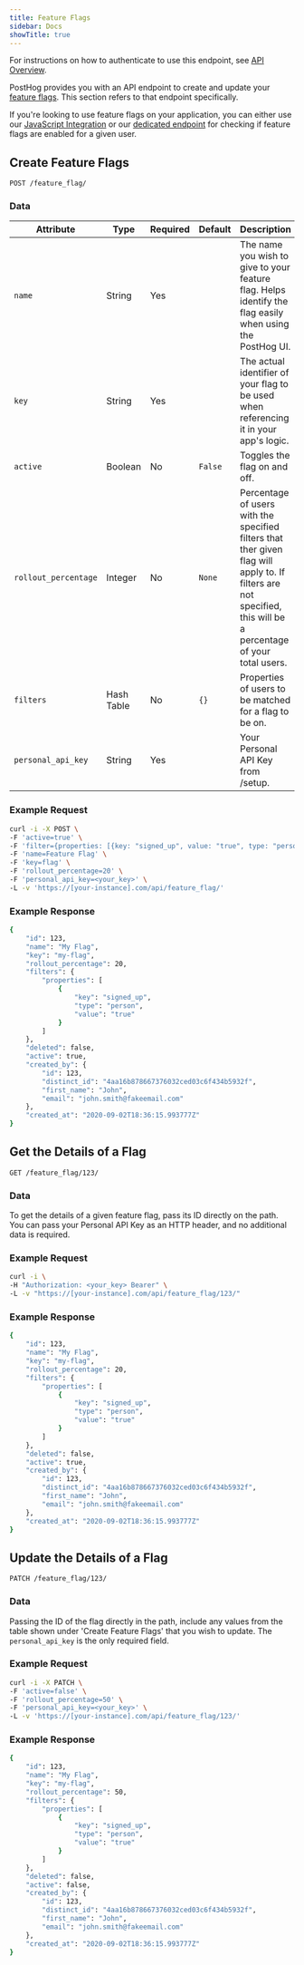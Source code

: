 ```yaml
---
title: Feature Flags
sidebar: Docs
showTitle: true
---
```


<span class='note-block'>For instructions on how to authenticate to use this endpoint, see [API Overview](/docs/api/api).</span><br />

PostHog provides you with an API endpoint to create and update your [feature flags](/docs/features/feature-flags). This section refers to that endpoint specifically. 

If you're looking to use feature flags on your application, you can either use our [JavaScript Integration](/docs/integrations/js-integration#feature-flags) or our [dedicated endpoint](/docs/api/post-only-endpoints#feature-flags) for checking if feature flags are enabled for a given user.

## Create Feature Flags

```shell
POST /feature_flag/
```

### Data

<span class="table-borders">

| Attribute | Type | Required | Default | Description |
| --- | --- | --- | ------------------------- | ------------------------------------------------------- |
| `name` | String | Yes | | The name you wish to give to your feature flag. Helps identify the flag easily when using the PostHog UI. |
| `key` | String | Yes | | The actual identifier of your flag to be used when referencing it in your app's logic. |
| `active` | Boolean | No | `False` | Toggles the flag on and off. |
| `rollout_percentage` | Integer | No | `None` | Percentage of users with the specified filters that ther given flag will apply to. If filters are not specified, this will be a percentage of your total users.  |
| `filters` | Hash Table | No | `{}` | Properties of users to be matched for a flag to be on. |
| `personal_api_key` | String | Yes | | Your Personal API Key from /setup. |


</span>

### Example Request

```bash
curl -i -X POST \
-F 'active=true' \
-F 'filter={properties: [{key: "signed_up", value: "true", type: "person"}]}' \
-F 'name=Feature Flag' \
-F 'key=flag' \
-F 'rollout_percentage=20' \
-F 'personal_api_key=<your_key>' \
-L -v 'https://[your-instance].com/api/feature_flag/'
```

### Example Response

```bash
{
    "id": 123,
    "name": "My Flag",
    "key": "my-flag",
    "rollout_percentage": 20,
    "filters": {
        "properties": [
            {
                "key": "signed_up",
                "type": "person",
                "value": "true"
            }
        ]
    },
    "deleted": false,
    "active": true,
    "created_by": {
        "id": 123,
        "distinct_id": "4aa16b878667376032ced03c6f434b5932f",
        "first_name": "John",
        "email": "john.smith@fakeemail.com"
    },
    "created_at": "2020-09-02T18:36:15.993777Z"
}
```

## Get the Details of a Flag

```shell
GET /feature_flag/123/
```

### Data

To get the details of a given feature flag, pass its ID directly on the path. You can pass your Personal API Key as an HTTP header, and no additional data is required.

### Example Request

```bash
curl -i \
-H "Authorization: <your_key> Bearer" \
-L -v "https://[your-instance].com/api/feature_flag/123/"
```

### Example Response

```bash
{
    "id": 123,
    "name": "My Flag",
    "key": "my-flag",
    "rollout_percentage": 20,
    "filters": {
        "properties": [
            {
                "key": "signed_up",
                "type": "person",
                "value": "true"
            }
        ]
    },
    "deleted": false,
    "active": true,
    "created_by": {
        "id": 123,
        "distinct_id": "4aa16b878667376032ced03c6f434b5932f",
        "first_name": "John",
        "email": "john.smith@fakeemail.com"
    },
    "created_at": "2020-09-02T18:36:15.993777Z"
}
```

## Update the Details of a Flag

```shell
PATCH /feature_flag/123/
```

### Data 

Passing the ID of the flag directly in the path, include any values from the table shown under 'Create Feature Flags' that you wish to update. The `personal_api_key` is the only required field.

### Example Request

```bash
curl -i -X PATCH \
-F 'active=false' \
-F 'rollout_percentage=50' \
-F 'personal_api_key=<your_key>' \
-L -v 'https://[your-instance].com/api/feature_flag/123/'
```

### Example Response

```bash
{
    "id": 123,
    "name": "My Flag",
    "key": "my-flag",
    "rollout_percentage": 50,
    "filters": {
        "properties": [
            {
                "key": "signed_up",
                "type": "person",
                "value": "true"
            }
        ]
    },
    "deleted": false,
    "active": false,
    "created_by": {
        "id": 123,
        "distinct_id": "4aa16b878667376032ced03c6f434b5932f",
        "first_name": "John",
        "email": "john.smith@fakeemail.com"
    },
    "created_at": "2020-09-02T18:36:15.993777Z"
}
```
